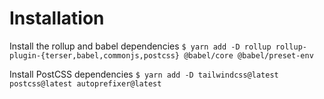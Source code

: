 # Installation

Install the rollup and babel dependencies
`$ yarn add -D rollup rollup-plugin-{terser,babel,commonjs,postcss} @babel/core @babel/preset-env`

Install PostCSS dependencies
`$ yarn add -D tailwindcss@latest postcss@latest autoprefixer@latest`

